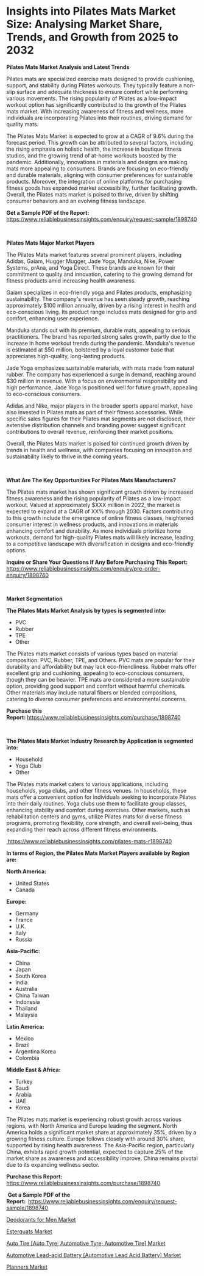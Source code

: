 <p><h1>Insights into Pilates Mats Market Size: Analysing Market Share, Trends, and Growth from 2025 to 2032</h1></p><p><strong>Pilates Mats Market Analysis and Latest Trends</strong></p>
<p><p>Pilates mats are specialized exercise mats designed to provide cushioning, support, and stability during Pilates workouts. They typically feature a non-slip surface and adequate thickness to ensure comfort while performing various movements. The rising popularity of Pilates as a low-impact workout option has significantly contributed to the growth of the Pilates mats market. With increasing awareness of fitness and wellness, more individuals are incorporating Pilates into their routines, driving demand for quality mats.</p><p>The Pilates Mats Market is expected to grow at a CAGR of 9.6% during the forecast period. This growth can be attributed to several factors, including the rising emphasis on holistic health, the increase in boutique fitness studios, and the growing trend of at-home workouts boosted by the pandemic. Additionally, innovations in materials and designs are making mats more appealing to consumers. Brands are focusing on eco-friendly and durable materials, aligning with consumer preferences for sustainable products. Moreover, the integration of online platforms for purchasing fitness goods has expanded market accessibility, further facilitating growth. Overall, the Pilates mats market is poised to thrive, driven by shifting consumer behaviors and an evolving fitness landscape.</p></p>
<p><strong>Get a Sample PDF of the Report:&nbsp;</strong> <a href="https://www.reliablebusinessinsights.com/enquiry/request-sample/1898740?utm_campaign=1877&utm_medium=2&utm_source=Github&utm_content=ia&utm_term=05022025&utm_id=pilates-mats">https://www.reliablebusinessinsights.com/enquiry/request-sample/1898740</a></p>
<p>&nbsp;</p>
<p><strong>Pilates Mats Major Market Players</strong></p>
<p><p>The Pilates Mats market features several prominent players, including Adidas, Gaiam, Hugger Mugger, Jade Yoga, Manduka, Nike, Power Systems, prAna, and Yoga Direct. These brands are known for their commitment to quality and innovation, catering to the growing demand for fitness products amid increasing health awareness.</p><p>Gaiam specializes in eco-friendly yoga and Pilates products, emphasizing sustainability. The company's revenue has seen steady growth, reaching approximately $100 million annually, driven by a rising interest in health and eco-conscious living. Its product range includes mats designed for grip and comfort, enhancing user experience.</p><p>Manduka stands out with its premium, durable mats, appealing to serious practitioners. The brand has reported strong sales growth, partly due to the increase in home workout trends during the pandemic. Manduka's revenue is estimated at $50 million, bolstered by a loyal customer base that appreciates high-quality, long-lasting products.</p><p>Jade Yoga emphasizes sustainable materials, with mats made from natural rubber. The company has experienced a surge in demand, reaching around $30 million in revenue. With a focus on environmental responsibility and high performance, Jade Yoga is positioned well for future growth, appealing to eco-conscious consumers.</p><p>Adidas and Nike, major players in the broader sports apparel market, have also invested in Pilates mats as part of their fitness accessories. While specific sales figures for their Pilates mat segments are not disclosed, their extensive distribution channels and branding power suggest significant contributions to overall revenue, reinforcing their market positions.</p><p>Overall, the Pilates Mats market is poised for continued growth driven by trends in health and wellness, with companies focusing on innovation and sustainability likely to thrive in the coming years.</p></p>
<p>&nbsp;</p>
<p><strong>What Are The Key Opportunities For Pilates Mats Manufacturers?</strong></p>
<p><p>The Pilates mats market has shown significant growth driven by increased fitness awareness and the rising popularity of Pilates as a low-impact workout. Valued at approximately $XXX million in 2022, the market is expected to expand at a CAGR of XX% through 2030. Factors contributing to this growth include the emergence of online fitness classes, heightened consumer interest in wellness products, and innovations in materials enhancing comfort and durability. As more individuals prioritize home workouts, demand for high-quality Pilates mats will likely increase, leading to a competitive landscape with diversification in designs and eco-friendly options.</p></p>
<p><strong>Inquire or Share Your Questions If Any Before Purchasing This Report:</strong> <a href="https://www.reliablebusinessinsights.com/enquiry/pre-order-enquiry/1898740?utm_campaign=1877&utm_medium=2&utm_source=Github&utm_content=ia&utm_term=05022025&utm_id=pilates-mats">https://www.reliablebusinessinsights.com/enquiry/pre-order-enquiry/1898740</a></p>
<p>&nbsp;</p>
<p><strong>Market Segmentation</strong></p>
<p><strong>The Pilates Mats Market Analysis by types is segmented into:</strong></p>
<p><ul><li>PVC</li><li>Rubber</li><li>TPE</li><li>Other</li></ul></p>
<p><p>The Pilates mats market consists of various types based on material composition: PVC, Rubber, TPE, and Others. PVC mats are popular for their durability and affordability but may lack eco-friendliness. Rubber mats offer excellent grip and cushioning, appealing to eco-conscious consumers, though they can be heavier. TPE mats are considered a more sustainable option, providing good support and comfort without harmful chemicals. Other materials may include natural fibers or blended compositions, catering to diverse consumer preferences and environmental concerns.</p></p>
<p><strong>Purchase this Report:&nbsp;</strong><a href="https://www.reliablebusinessinsights.com/purchase/1898740?utm_campaign=1877&utm_medium=2&utm_source=Github&utm_content=ia&utm_term=05022025&utm_id=pilates-mats">https://www.reliablebusinessinsights.com/purchase/1898740</a></p>
<p>&nbsp;</p>
<p><strong>The Pilates Mats Market Industry Research by Application is segmented into:</strong></p>
<p><ul><li>Household</li><li>Yoga Club</li><li>Other</li></ul></p>
<p><p>The Pilates mats market caters to various applications, including households, yoga clubs, and other fitness venues. In households, these mats offer a convenient option for individuals seeking to incorporate Pilates into their daily routines. Yoga clubs use them to facilitate group classes, enhancing stability and comfort during exercises. Other markets, such as rehabilitation centers and gyms, utilize Pilates mats for diverse fitness programs, promoting flexibility, core strength, and overall well-being, thus expanding their reach across different fitness environments.</p></p>
<p><a href="https://www.reliablebusinessinsights.com/pilates-mats-r1898740?utm_campaign=1877&utm_medium=2&utm_source=Github&utm_content=ia&utm_term=05022025&utm_id=pilates-mats">&nbsp;https://www.reliablebusinessinsights.com/pilates-mats-r1898740</a></p>
<p><strong>In terms of Region, the Pilates Mats Market Players available by Region are:</strong></p>
<p>
    <p> <strong> North America: </strong>
        <ul>
            <li>United States</li>
            <li>Canada</li>
        </ul>
        </p> 
    <p> <strong> Europe: </strong>
        <ul>
            <li>Germany</li>
            <li>France</li>
            <li>U.K.</li>
            <li>Italy</li>
            <li>Russia</li>
        </ul>
        </p> 
    <p> <strong> Asia-Pacific: </strong>
        <ul>
            <li>China</li>
            <li>Japan</li>
            <li>South Korea</li>
            <li>India</li>
            <li>Australia</li>
            <li>China Taiwan</li>
            <li>Indonesia</li>
            <li>Thailand</li>
            <li>Malaysia</li>
        </ul>
        </p> 
    <p> <strong> Latin America: </strong>
        <ul>
            <li>Mexico</li>
            <li>Brazil</li>
            <li>Argentina Korea</li>
            <li>Colombia</li>
        </ul>
        </p> 
    <p> <strong> Middle East & Africa: </strong>
        <ul>
            <li>Turkey</li>
            <li>Saudi</li>
            <li>Arabia</li>
            <li>UAE</li>
            <li>Korea</li>
        </ul>
    </p>
    </p>
<p><p>The Pilates mats market is experiencing robust growth across various regions, with North America and Europe leading the segment. North America holds a significant market share at approximately 35%, driven by a growing fitness culture. Europe follows closely with around 30% share, supported by rising health awareness. The Asia-Pacific region, particularly China, exhibits rapid growth potential, expected to capture 25% of the market share as awareness and accessibility improve. China remains pivotal due to its expanding wellness sector.</p></p>
<p><strong>Purchase this Report: </strong><a href="https://www.reliablebusinessinsights.com/purchase/1898740?utm_campaign=1877&utm_medium=2&utm_source=Github&utm_content=ia&utm_term=05022025&utm_id=pilates-mats">https://www.reliablebusinessinsights.com/purchase/1898740</a></p>
<p>&nbsp;<strong>Get a Sample PDF of the Report:&nbsp;&nbsp;</strong><a href="https://www.reliablebusinessinsights.com/enquiry/request-sample/1898740?utm_campaign=1877&utm_medium=2&utm_source=Github&utm_content=ia&utm_term=05022025&utm_id=pilates-mats">https://www.reliablebusinessinsights.com/enquiry/request-sample/1898740</a></p>
<p><strong></strong></p>
<p><p><a href="https://github.com/zanoligarav/Market-Research-Report-List-1/blob/main/deodorants-for-men-market.md?utm_campaign=1877&utm_medium=2&utm_source=Github&utm_content=ia&utm_term=05022025&utm_id=pilates-mats">Deodorants for Men Market</a></p><p><a href="https://www.linkedin.com/pulse/esterquats-market-study-examiningthe-industrys-growth-prospects-eesmf?utm_campaign=1877&utm_medium=2&utm_source=Github&utm_content=ia&utm_term=05022025&utm_id=pilates-mats">Esterquats Market</a></p><p><a href="https://www.linkedin.com/pulse/auto-tire-tyre-automotive-research-report-industry-development-f0evf?utm_campaign=1877&utm_medium=2&utm_source=Github&utm_content=ia&utm_term=05022025&utm_id=pilates-mats">Auto Tire [Auto Tyre; Automotive Tyre; Automotive Tire] Market</a></p><p><a href="https://www.linkedin.com/pulse/future-growth-automotive-lead-acid-battery-lead-acid-market-bnkhf?utm_campaign=1877&utm_medium=2&utm_source=Github&utm_content=ia&utm_term=05022025&utm_id=pilates-mats">Automotive Lead-acid Battery [Automotive Lead Acid Battery] Market</a></p><p><a href="https://github.com/qetelosooya/Market-Research-Report-List-1/blob/main/planners-market.md?utm_campaign=1877&utm_medium=2&utm_source=Github&utm_content=ia&utm_term=05022025&utm_id=pilates-mats">Planners Market</a></p></p>